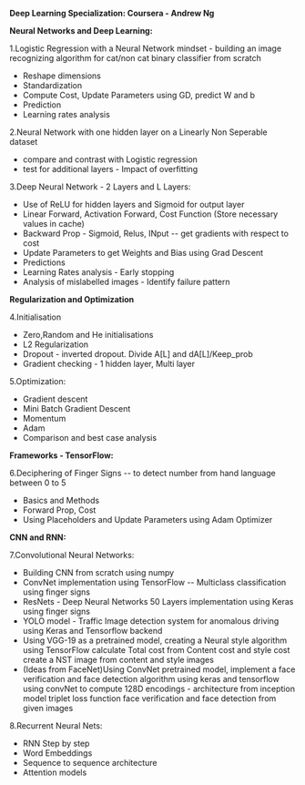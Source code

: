 __Deep Learning Specialization: Coursera - Andrew Ng__

__Neural Networks and Deep Learning:__

1.Logistic Regression with a Neural Network mindset - building an image recognizing algorithm for cat/non cat binary classifier from scratch
  - Reshape dimensions
  - Standardization
  - Compute Cost, Update Parameters using GD, predict W and b
  - Prediction
  - Learning rates analysis

2.Neural Network with one hidden layer on a Linearly Non Seperable dataset
- compare and contrast with Logistic regression
- test for additional layers - Impact of overfitting

3.Deep Neural Network - 2 Layers and L Layers:
- Use of ReLU for hidden layers and Sigmoid for output layer
- Linear Forward, Activation Forward, Cost Function (Store necessary values in cache)
- Backward Prop - Sigmoid, Relus, INput -- get gradients with respect to cost
- Update Parameters to get Weights and Bias using Grad Descent
- Predictions
- Learning Rates analysis - Early stopping
- Analysis of mislabelled images - Identify failure pattern

__Regularization and Optimization__

4.Initialisation
- Zero,Random and He initialisations
- L2 Regularization
- Dropout - inverted dropout. Divide A[L] and dA[L]/Keep_prob
- Gradient checking - 1 hidden layer, Multi layer

5.Optimization: 
- Gradient descent
- Mini Batch Gradient Descent
- Momentum
- Adam
- Comparison and best case analysis

__Frameworks - TensorFlow:__

6.Deciphering of Finger Signs -- to detect number from hand language between 0 to 5
- Basics and Methods
- Forward Prop, Cost
- Using Placeholders and Update Parameters using Adam Optimizer

__CNN and RNN:__

7.Convolutional Neural Networks:
- Building CNN from scratch using numpy
- ConvNet implementation using TensorFlow -- Multiclass classification using finger signs
- ResNets - Deep Neural Networks 50 Layers implementation using Keras using finger signs
- YOLO model - Traffic Image detection system for anomalous driving using Keras and Tensorflow backend
- Using VGG-19 as a pretrained model, creating a Neural style algorithm using TensorFlow
		calculate Total cost from Content cost and style cost
		create a NST image from content and style images
- (Ideas from FaceNet)Using ConvNet pretrained model, implement a face verification and face detection algorithm using keras and tensorflow
		using convNet to compute 128D encodings - architecture from inception model
		triplet loss function
		face verification and face detection from given images

8.Recurrent Neural Nets:
- RNN Step by step
- Word Embeddings
- Sequence to sequence architecture
- Attention models
